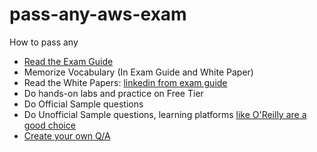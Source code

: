 # pass-any-aws-exam
How to pass any

* [Read the Exam Guide](https://aws.amazon.com/certification/certification-prep/)
* Memorize Vocabulary (In Exam Guide and White Paper)
* Read the White Papers:  [linkedin from exam guide](https://aws.amazon.com/certification/certification-prep/)
* Do hands-on labs and practice on Free Tier
* Do Official Sample questions
* Do Unofficial Sample questions, learning platforms [like O'Reilly are a good choice](https://learning.oreilly.com/home/)
* [Create your own Q/A](https://awscp.noahgift.com/questions-answers)

